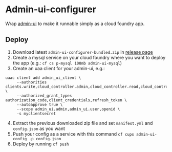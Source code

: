# Admin-ui-configurer

Wrap [admin-ui](https://github.com/cloudfoundry-incubator/admin-ui) to make it runnable simply as a cloud foundry app.

## Deploy

1. Download latest `admin-ui-configurer-bundled.zip` in [release page](https://github.com/orange-cloudfoundry/admin-ui-configurer/releases)
2. Create a mysql service on your cloud foundry where you want to deploy the app (e.g.: `cf cs p-mysql 100mb admin-ui-mysql`)
3. Create an uaa client for your admin-ui, e.g.:
```
uaac client add admin_ui_client \
     --authorities clients.write,cloud_controller.admin,cloud_controller.read,cloud_controller.write,doppler.firehose,openid,scim.read,scim.write,sps.write \
     --authorized_grant_types authorization_code,client_credentials,refresh_token \
     --autoapprove true \
     --scope admin_ui.admin,admin_ui.user,openid \
     -s myclientsecret
```
4. Extract the previous downloaded zip file and set `manifest.yml` and `config.json` as you want
5. Push your config as a service with this command `cf cups admin-ui-config -p config.json`
6. Deploy by running `cf push`
